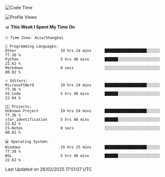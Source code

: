 <!--START_SECTION:waka-->
![Code Time](http://img.shields.io/badge/Code%20Time-2%2C334%20hrs%2018%20mins-blue)

![Profile Views](http://img.shields.io/badge/Profile%20Views-3-blue)

📊 **This Week I Spent My Time On** 

```text
🕑︎ Time Zone: Asia/Shanghai

💬 Programming Languages: 
Other                    19 hrs 24 mins      ███████████████████░░░░░░   77.36 % 
Python                   5 hrs 40 mins       ██████░░░░░░░░░░░░░░░░░░░   22.62 % 
Markdown                 0 secs              ░░░░░░░░░░░░░░░░░░░░░░░░░   00.02 % 

🔥 Editors: 
MicrosoftWord            19 hrs 24 mins      ███████████████████░░░░░░   77.36 % 
VS Code                  5 hrs 40 mins       ██████░░░░░░░░░░░░░░░░░░░   22.64 % 

🐱‍💻 Projects: 
Unknown Project          19 hrs 24 mins      ███████████████████░░░░░░   77.36 % 
star_identification      5 hrs 40 mins       ██████░░░░░░░░░░░░░░░░░░░   22.62 % 
CS-Notes                 0 secs              ░░░░░░░░░░░░░░░░░░░░░░░░░   00.02 % 

💻 Operating System: 
Windows                  19 hrs 25 mins      ███████████████████░░░░░░   77.38 % 
WSL                      5 hrs 40 mins       ██████░░░░░░░░░░░░░░░░░░░   22.62 % 
```


 Last Updated on 26/02/2025 17:51:07 UTC
<!--END_SECTION:waka-->